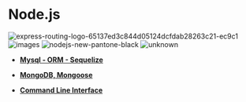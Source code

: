 # Node.js

![express-routing-logo-65137ed3c844d05124dcfdab28263c21-ec9c1](https://user-images.githubusercontent.com/39197978/53199075-738f2780-3661-11e9-9828-07e408ec1d95.png)
![images](https://user-images.githubusercontent.com/39197978/53199076-7427be00-3661-11e9-84db-15ef446c7140.png)
![nodejs-new-pantone-black](https://user-images.githubusercontent.com/39197978/53199077-7427be00-3661-11e9-830e-b50cfd2a1513.png)
![unknown](https://user-images.githubusercontent.com/39197978/53199078-7427be00-3661-11e9-8a3c-3b0c33dc04ce.png)


* **[Mysql - ORM - Sequelize](./Chapter07/mysql-sequelize/README.md)**

* **[MongoDB, Mongoose](./Chapter08/MongoDB/README.md)**

* **[Command Line Interface](./Chapter08/Node-CLI/README.md)**
